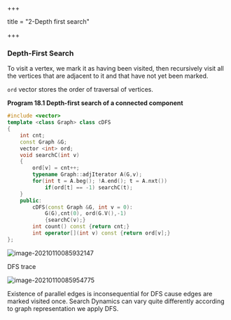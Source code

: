 +++

title = "2-Depth first search"

+++

### Depth-First Search

To visit a vertex, we mark it as having been visited, then recursively visit all the vertices that are adjacent to it and that have not yet been marked.

`ord` vector stores the order of traversal of vertices.

**Program 18.1	Depth-first search of a connected component**

````c++
#include <vector>
template <class Graph> class cDFS
{
    int cnt;
    const Graph &G;
    vector <int> ord;
    void searchC(int v)
    {
        ord[v] = cnt++;
        typename Graph::adjIterator A(G,v);
        for(int t = A.beg(); !A.end(); t = A.nxt())
            if(ord[t] == -1) searchC(t);
    }
    public:
    	cDFS(const Graph &G, int v = 0):
    		G(G),cnt(0), ord(G.V(),-1)
            {searchC(v);}
    	int count() const {return cnt;}
    	int operator[](int v) const {return ord[v];}
};
````

![image-20210110085932147](/2_Depth_first_search.assets/image-20210110085932147.png)

DFS trace

![image-20210110085954775](/2_Depth_first_search.assets/image-20210110085954775.png)

Existence of parallel edges is inconsequential for DFS cause edges are marked visited once. Search Dynamics can vary quite differently according to graph representation we apply DFS.

